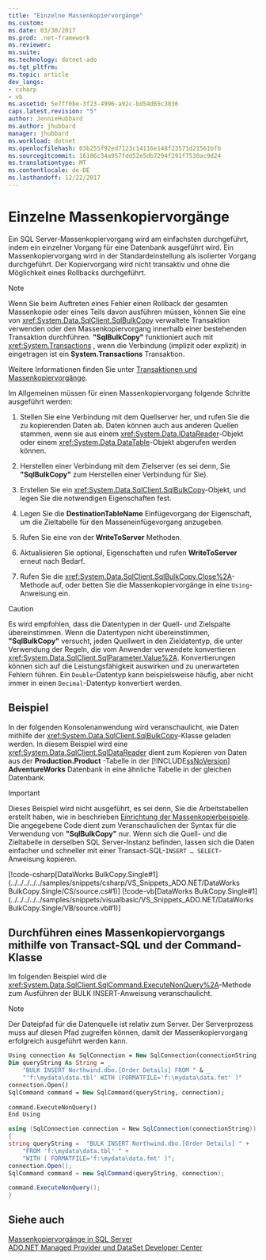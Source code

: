 ```yaml
---
title: "Einzelne Massenkopiervorgänge"
ms.custom: 
ms.date: 03/30/2017
ms.prod: .net-framework
ms.reviewer: 
ms.suite: 
ms.technology: dotnet-ado
ms.tgt_pltfrm: 
ms.topic: article
dev_langs:
- csharp
- vb
ms.assetid: 5e7ff0be-3f23-4996-a92c-bd54d65c3836
caps.latest.revision: "5"
author: JennieHubbard
ms.author: jhubbard
manager: jhubbard
ms.workload: dotnet
ms.openlocfilehash: 03b255f92ed7123c14116e148f23571d21561bfb
ms.sourcegitcommit: 16186c34a957fdd52e5db7294f291f7530ac9d24
ms.translationtype: MT
ms.contentlocale: de-DE
ms.lasthandoff: 12/22/2017
---
```

# <a name="single-bulk-copy-operations"></a>Einzelne Massenkopiervorgänge
Ein SQL Server-Massenkopiervorgang wird am einfachsten durchgeführt, indem ein einzelner Vorgang für eine Datenbank ausgeführt wird. Ein Massenkopiervorgang wird in der Standardeinstellung als isolierter Vorgang durchgeführt. Der Kopiervorgang wird nicht transaktiv und ohne die Möglichkeit eines Rollbacks durchgeführt.  
  
> [!NOTE]
>  Wenn Sie beim Auftreten eines Fehler einen Rollback der gesamten Massenkopie oder eines Teils davon ausführen müssen, können Sie eine von <xref:System.Data.SqlClient.SqlBulkCopy> verwaltete Transaktion verwenden oder den Massenkopiervorgang innerhalb einer bestehenden Transaktion durchführen. **"SqlBulkCopy"** funktioniert auch mit <xref:System.Transactions> , wenn die Verbindung (implizit oder explizit) in eingetragen ist ein **System.Transactions** Transaktion.  
>   
>  Weitere Informationen finden Sie unter [Transaktionen und Massenkopiervorgänge](../../../../../docs/framework/data/adonet/sql/transaction-and-bulk-copy-operations.md).  
  
 Im Allgemeinen müssen für einen Massenkopiervorgang folgende Schritte ausgeführt werden:  
  
1.  Stellen Sie eine Verbindung mit dem Quellserver her, und rufen Sie die zu kopierenden Daten ab. Daten können auch aus anderen Quellen stammen, wenn sie aus einem <xref:System.Data.IDataReader>-Objekt oder einem <xref:System.Data.DataTable>-Objekt abgerufen werden können.  
  
2.  Herstellen einer Verbindung mit dem Zielserver (es sei denn, Sie **"SqlBulkCopy"** zum Herstellen einer Verbindung für Sie).  
  
3.  Erstellen Sie ein <xref:System.Data.SqlClient.SqlBulkCopy>-Objekt, und legen Sie die notwendigen Eigenschaften fest.  
  
4.  Legen Sie die **DestinationTableName** Einfügevorgang der Eigenschaft, um die Zieltabelle für den Masseneinfügevorgang anzugeben.  
  
5.  Rufen Sie eine von der **WriteToServer** Methoden.  
  
6.  Aktualisieren Sie optional, Eigenschaften und rufen **WriteToServer** erneut nach Bedarf.  
  
7.  Rufen Sie die <xref:System.Data.SqlClient.SqlBulkCopy.Close%2A>-Methode auf, oder betten Sie die Massenkopiervorgänge in eine `Using`-Anweisung ein.  
  
> [!CAUTION]
>  Es wird empfohlen, dass die Datentypen in der Quell- und Zielspalte übereinstimmen. Wenn die Datentypen nicht übereinstimmen, **"SqlBulkCopy"** versucht, jeden Quellwert in den Zieldatentyp, die unter Verwendung der Regeln, die vom Anwender verwendete konvertieren <xref:System.Data.SqlClient.SqlParameter.Value%2A>. Konvertierungen können sich auf die Leistungsfähigkeit auswirken und zu unerwarteten Fehlern führen. Ein `Double`-Datentyp kann beispielsweise häufig, aber nicht immer in einen `Decimal`-Datentyp konvertiert werden.  
  
## <a name="example"></a>Beispiel  
 In der folgenden Konsolenanwendung wird veranschaulicht, wie Daten mithilfe der <xref:System.Data.SqlClient.SqlBulkCopy>-Klasse geladen werden. In diesem Beispiel wird eine <xref:System.Data.SqlClient.SqlDataReader> dient zum Kopieren von Daten aus der **Production.Product** -Tabelle in der [!INCLUDE[ssNoVersion](../../../../../includes/ssnoversion-md.md)] **AdventureWorks** Datenbank in eine ähnliche Tabelle in der gleichen Datenbank.  
  
> [!IMPORTANT]
>  Dieses Beispiel wird nicht ausgeführt, es sei denn, Sie die Arbeitstabellen erstellt haben, wie in beschrieben [Einrichtung der Massenkopierbeispiele](../../../../../docs/framework/data/adonet/sql/bulk-copy-example-setup.md). Die angegebene Code dient zum Veranschaulichen der Syntax für die Verwendung von **"SqlBulkCopy"** nur. Wenn sich die Quell- und die Zieltabelle in derselben SQL Server-Instanz befinden, lassen sich die Daten einfacher und schneller mit einer Transact-SQL-`INSERT … SELECT`-Anweisung kopieren.  
  
 [!code-csharp[DataWorks BulkCopy.Single#1](../../../../../samples/snippets/csharp/VS_Snippets_ADO.NET/DataWorks BulkCopy.Single/CS/source.cs#1)]
 [!code-vb[DataWorks BulkCopy.Single#1](../../../../../samples/snippets/visualbasic/VS_Snippets_ADO.NET/DataWorks BulkCopy.Single/VB/source.vb#1)]  
  
## <a name="performing-a-bulk-copy-operation-using-transact-sql-and-the-command-class"></a>Durchführen eines Massenkopiervorgangs mithilfe von Transact-SQL und der Command-Klasse  
 Im folgenden Beispiel wird die <xref:System.Data.SqlClient.SqlCommand.ExecuteNonQuery%2A>-Methode zum Ausführen der BULK INSERT-Anweisung veranschaulicht.  
  
> [!NOTE]
>  Der Dateipfad für die Datenquelle ist relativ zum Server. Der Serverprozess muss auf diesen Pfad zugreifen können, damit der Massenkopiervorgang erfolgreich ausgeführt werden kann.  
  
```vb  
Using connection As SqlConnection = New SqlConnection(connectionString)  
Dim queryString As String = _  
    "BULK INSERT Northwind.dbo.[Order Details] FROM " & _  
    "'f:\mydata\data.tbl' WITH (FORMATFILE='f:\mydata\data.fmt' )"  
connection.Open()  
SqlCommand command = New SqlCommand(queryString, connection);  
  
command.ExecuteNonQuery()  
End Using  
```  
  
```csharp  
using (SqlConnection connection = New SqlConnection(connectionString))  
{  
string queryString =  "BULK INSERT Northwind.dbo.[Order Details] " +  
    "FROM 'f:\mydata\data.tbl' " +  
    "WITH ( FORMATFILE='f:\mydata\data.fmt' )";  
connection.Open();  
SqlCommand command = new SqlCommand(queryString, connection);  
  
command.ExecuteNonQuery();  
}  
```  
  
## <a name="see-also"></a>Siehe auch  
 [Massenkopiervorgänge in SQL Server](../../../../../docs/framework/data/adonet/sql/bulk-copy-operations-in-sql-server.md)  
 [ADO.NET Managed Provider und DataSet Developer Center](http://go.microsoft.com/fwlink/?LinkId=217917)
